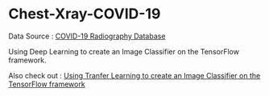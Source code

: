 # Chest-Xray-COVID-19

Data Source : [COVID-19 Radiography Database](https://www.kaggle.com/tawsifurrahman/covid19-radiography-database)

Using Deep Learning to create an Image Classifier on the TensorFlow framework.

Also check out : [Using Tranfer Learning to create an Image Classifier on the TensorFlow framework](https://github.com/NagarajaN-Nethi/VGG-16)
